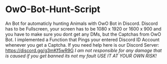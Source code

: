 # OwO-Bot-Hunt-Script
An Bot for automaticly hunting Animals with OwO Bot in Discord.
Discord has to be Fullscreen, your screen has to be 1080 x 1920 or 1600 x 900 and you have to make sure you dont get any DMs, but the Captchas from OwO Bot. I implemented a Function that Pings your entered Discord ID Account whenever you get a Captcha. If you need help here is our Discord Server: https://discord.gg/g3mKf5wR9G
*I am not responsible for any damage that is caused if you get banned its not my fault USE IT AT YOUR OWN RISK!*
